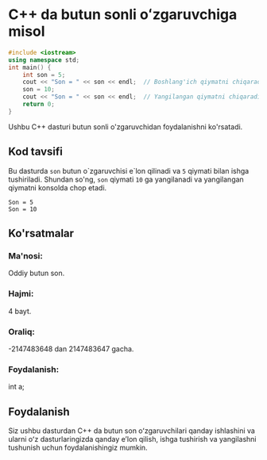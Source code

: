 # C++ da butun sonli oʻzgaruvchiga misol
```cpp
#include <iostream>
using namespace std;
int main() {
    int son = 5;
    cout << "Son = " << son << endl;  // Boshlang'ich qiymatni chiqaradi
    son = 10;
    cout << "Son = " << son << endl;  // Yangilangan qiymatni chiqaradi
    return 0;
}
```
Ushbu C++ dasturi butun sonli o'zgaruvchidan foydalanishni ko'rsatadi.
## Kod tavsifi

Bu dasturda `son` butun o\`zgaruvchisi e\`lon qilinadi va `5` qiymati bilan ishga tushiriladi.
Shundan so'ng, `son` qiymati `10` ga yangilanadi va yangilangan qiymatni konsolda chop etadi.
```console
Son = 5
Son = 10
```
## Ko'rsatmalar

### Ma'nosi:
Oddiy butun son.

### Hajmi:
4 bayt.

### Oraliq:
-2147483648 dan 2147483647 gacha.

### Foydalanish:
int a;
## Foydalanish
Siz ushbu dasturdan C++ da butun son oʻzgaruvchilari qanday ishlashini va ularni oʻz dasturlaringizda qanday eʼlon qilish, ishga tushirish va yangilashni tushunish uchun foydalanishingiz mumkin.
